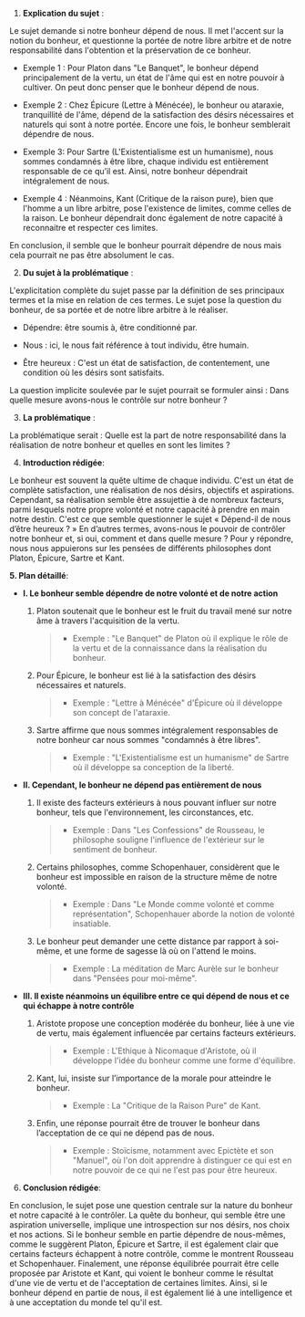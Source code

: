 1. **Explication du sujet** :

Le sujet demande si notre bonheur dépend de nous. Il met l'accent sur la notion du bonheur, et questionne la portée de notre libre arbitre et de notre responsabilité dans l'obtention et la préservation de ce bonheur. 

- Exemple 1 : Pour Platon dans "Le Banquet", le bonheur dépend principalement de la vertu, un état de l'âme qui est en notre pouvoir à cultiver. On peut donc penser que le bonheur dépend de nous. 

- Exemple 2 : Chez Épicure (Lettre à Ménécée), le bonheur ou ataraxie, tranquillité de l'âme, dépend de la satisfaction des désirs nécessaires et naturels qui sont à notre portée. Encore une fois, le bonheur semblerait dépendre de nous.

- Exemple 3: Pour Sartre (L'Existentialisme est un humanisme), nous sommes condamnés à être libre, chaque individu est entièrement responsable de ce qu’il est. Ainsi, notre bonheur dépendrait intégralement de nous.

- Exemple 4 : Néanmoins, Kant (Critique de la raison pure), bien que l'homme a un libre arbitre, pose l'existence de limites, comme celles de la raison. Le bonheur dépendrait donc également de notre capacité à reconnaitre et respecter ces limites.

En conclusion, il semble que le bonheur pourrait dépendre de nous mais cela pourrait ne pas être absolument le cas. 

2. **Du sujet à la problématique** :

L'explicitation complète du sujet passe par la définition de ses principaux termes et la mise en relation de ces termes. Le sujet pose la question du bonheur, de sa portée et de notre libre arbitre à le réaliser.

- Dépendre: être soumis à, être conditionné par.

- Nous : ici, le nous fait référence à tout individu, être humain.

- Être heureux : C'est un état de satisfaction, de contentement, une condition où les désirs sont satisfaits.

La question implicite soulevée par le sujet pourrait se formuler ainsi : Dans quelle mesure avons-nous le contrôle sur notre bonheur ?

3. **La problématique** :

La problématique serait : Quelle est la part de notre responsabilité dans la réalisation de notre bonheur et quelles en sont les limites ?

4. **Introduction rédigée**: 

Le bonheur est souvent la quête ultime de chaque individu. C'est un état de complète satisfaction, une réalisation de nos désirs, objectifs et aspirations. Cependant, sa réalisation semble être assujettie à de nombreux facteurs, parmi lesquels notre propre volonté et notre capacité à prendre en main notre destin. C'est ce que semble questionner le sujet « Dépend-il de nous d’être heureux ? » En d’autres termes, avons-nous le pouvoir de contrôler notre bonheur et, si oui, comment et dans quelle mesure ? Pour y répondre, nous nous appuierons sur les pensées de différents philosophes dont Platon, Épicure, Sartre et Kant.

**5. Plan détaillé**:

* **I. Le bonheur semble dépendre de notre volonté et de notre action**

    1. Platon soutenait que le bonheur est le fruit du travail mené sur notre âme à travers l'acquisition de la vertu.
        > - Exemple : "Le Banquet" de Platon où il explique le rôle de la vertu et de la connaissance dans la réalisation du bonheur.
    
    2. Pour Épicure, le bonheur est lié à la satisfaction des désirs nécessaires et naturels.
        > - Exemple : "Lettre à Ménécée" d'Épicure où il développe son concept de l'ataraxie.

    3. Sartre affirme que nous sommes intégralement responsables de notre bonheur car nous sommes "condamnés à être libres".
        > - Exemple : "L'Existentialisme est un humanisme" de Sartre où il développe sa conception de la liberté.

* **II. Cependant, le bonheur ne dépend pas entièrement de nous**

    1. Il existe des facteurs extérieurs à nous pouvant influer sur notre bonheur, tels que l'environnement, les circonstances, etc.
        > - Exemple : Dans "Les Confessions" de Rousseau, le philosophe souligne l'influence de l'extérieur sur le sentiment de bonheur.

    2. Certains philosophes, comme Schopenhauer, considèrent que le bonheur est impossible en raison de la structure même de notre volonté.
        > - Exemple : Dans "Le Monde comme volonté et comme représentation", Schopenhauer aborde la notion de volonté insatiable.

    3. Le bonheur peut demander une cette distance par rapport à soi-même, et une forme de sagesse là où on l'attend le moins.
        > - Exemple : La méditation de Marc Aurèle sur le bonheur dans "Pensées pour moi-même".

* **III. Il existe néanmoins un équilibre entre ce qui dépend de nous et ce qui échappe à notre contrôle**

    1. Aristote propose une conception modérée du bonheur, liée à une vie de vertu, mais également influencée par certains facteurs extérieurs.
         > - Exemple : L'Ethique à Nicomaque d'Aristote, où il développe l'idée du bonheur comme une forme d'équilibre.

    2. Kant, lui, insiste sur l’importance de la morale pour atteindre le bonheur.
          > - Exemple : La "Critique de la Raison Pure" de Kant.

    3. Enfin, une réponse pourrait être de trouver le bonheur dans l’acceptation de ce qui ne dépend pas de nous.
          > - Exemple : Stoïcisme, notamment avec Epictète et son "Manuel", où l'on doit apprendre à distinguer ce qui est en notre pouvoir de ce qui ne l'est pas pour être heureux.

6. **Conclusion rédigée**: 

En conclusion, le sujet pose une question centrale sur la nature du bonheur et notre capacité à le contrôler. La quête du bonheur, qui semble être une aspiration universelle, implique une introspection sur nos désirs, nos choix et nos actions. Si le bonheur semble en partie dépendre de nous-mêmes, comme le suggèrent Platon, Épicure et Sartre, il est également clair que certains facteurs échappent à notre contrôle, comme le montrent Rousseau et Schopenhauer. Finalement, une réponse équilibrée pourrait être celle proposée par Aristote et Kant, qui voient le bonheur comme le résultat d'une vie de vertu et de l'acceptation de certaines limites. Ainsi, si le bonheur dépend en partie de nous, il est également lié à une intelligence et à une acceptation du monde tel qu'il est.
